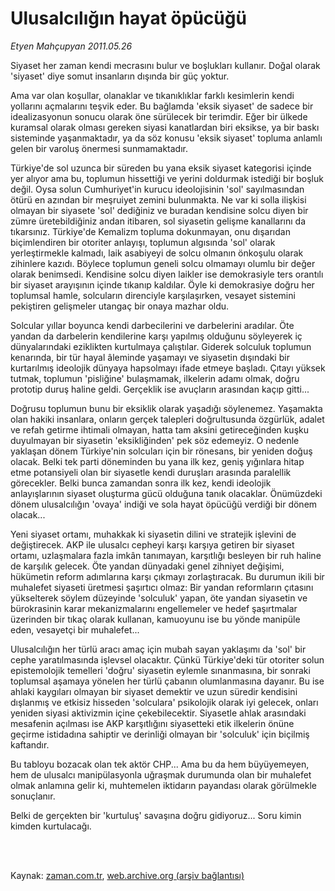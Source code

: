 # Ulusalcılığın hayat öpücüğü

*Etyen Mahçupyan 2011.05.26*

<td class="columnist-detail">
<p>Siyaset her zaman kendi mecrasını bulur ve boşlukları kullanır. Doğal olarak 'siyaset' diye somut insanların dışında bir güç yoktur.</p>
<p>
<div id="haberMetinDiv">
<p>Ama var olan koşullar, olanaklar ve tıkanıklıklar farklı kesimlerin kendi yollarını açmalarını teşvik eder. Bu bağlamda 'eksik siyaset' de sadece bir idealizasyonun sonucu olarak öne sürülecek bir terimdir. Eğer bir ülkede kuramsal olarak olması gereken siyasi kanatlardan biri eksikse, ya bir baskı sisteminde yaşanmaktadır, ya da söz konusu 'eksik siyaset' topluma anlamlı gelen bir varoluş önermesi sunmamaktadır.
<p>Türkiye'de sol uzunca bir süreden bu yana eksik siyaset kategorisi içinde yer alıyor ama bu, toplumun hissettiği ve yerini doldurmak istediği bir boşluk değil. Oysa solun Cumhuriyet'in kurucu ideolojisinin 'sol' sayılmasından ötürü en azından bir meşruiyet zemini bulunmakta. Ne var ki solla ilişkisi olmayan bir siyasete 'sol' dediğiniz ve buradan kendisine solcu diyen bir zümre üretebildiğiniz andan itibaren, sol siyasetin gelişme kanallarını da tıkarsınız. Türkiye'de Kemalizm topluma dokunmayan, onu dışarıdan biçimlendiren bir otoriter anlayışı, toplumun algısında 'sol' olarak yerleştirmekle kalmadı, laik asabiyeyi de solcu olmanın önkoşulu olarak zihinlere kazıdı. Böylece toplumun geneli solcu olmamayı olumlu bir değer olarak benimsedi. Kendisine solcu diyen laikler ise demokrasiyle ters orantılı bir siyaset arayışının içinde tıkanıp kaldılar. Öyle ki demokrasiye doğru her toplumsal hamle, solcuların direnciyle karşılaşırken, vesayet sistemini pekiştiren gelişmeler utangaç bir onaya mazhar oldu.
<p>Solcular yıllar boyunca kendi darbecilerini ve darbelerini aradılar. Öte yandan da darbelerin kendilerine karşı yapılmış olduğunu söyleyerek iç dünyalarındaki eziklikten kurtulmaya çalıştılar. Giderek solculuk toplumun kenarında, bir tür hayal âleminde yaşamayı ve siyasetin dışındaki bir kurtarılmış ideolojik dünyaya hapsolmayı ifade etmeye başladı. Çıtayı yüksek tutmak, toplumun 'pisliğine' bulaşmamak, ilkelerin adamı olmak, doğru prototip duruş haline geldi. Gerçeklik ise avuçların arasından kaçıp gitti...
<p>Doğrusu toplumun bunu bir eksiklik olarak yaşadığı söylenemez. Yaşamakta olan hakiki insanlara, onların gerçek talepleri doğrultusunda özgürlük, adalet ve refah getirme ihtimali olmayan, hatta tam aksini getireceğinden kuşku duyulmayan bir siyasetin 'eksikliğinden' pek söz edemeyiz. O nedenle yaklaşan dönem Türkiye'nin solcuları için bir rönesans, bir yeniden doğuş olacak. Belki tek parti döneminden bu yana ilk kez, geniş yığınlara hitap etme potansiyeli olan bir siyasetle kendi duruşları arasında paralellik görecekler. Belki bunca zamandan sonra ilk kez, kendi ideolojik anlayışlarının siyaset oluşturma gücü olduğuna tanık olacaklar. Önümüzdeki dönem ulusalcılığın 'ovaya' indiği ve sola hayat öpücüğü verdiği bir dönem olacak...
<p>Yeni siyaset ortamı, muhakkak ki siyasetin dilini ve stratejik işlevini de değiştirecek. AKP ile ulusalcı cepheyi karşı karşıya getiren bir siyaset ortamı, uzlaşmalara fazla imkân tanımayan, karşıtlığı besleyen bir ruh haline de karşılık gelecek. Öte yandan dünyadaki genel zihniyet değişimi, hükümetin reform adımlarına karşı çıkmayı zorlaştıracak. Bu durumun ikili bir muhalefet siyaseti üretmesi şaşırtıcı olmaz: Bir yandan reformların çıtasını yükselterek söylem düzeyinde 'solculuk' yapan, öte yandan siyasetin ve bürokrasinin karar mekanizmalarını engellemeler ve hedef şaşırtmalar üzerinden bir tıkaç olarak kullanan, kamuoyunu ise bu yönde manipüle eden, vesayetçi bir muhalefet...
<p>Ulusalcılığın her türlü aracı amaç için mubah sayan yaklaşımı da 'sol' bir cephe yaratılmasında işlevsel olacaktır. Çünkü Türkiye'deki tür otoriter solun epistemolojik temelleri 'doğru' siyasetin eylemle sınanmasına, bir sonraki toplumsal aşamaya yönelen her türlü çabanın olumlanmasına dayanır. Bu ise ahlaki kaygıları olmayan bir siyaset demektir ve uzun süredir kendisini dışlanmış ve etkisiz hisseden 'solculara' psikolojik olarak iyi gelecek, onları yeniden siyasi aktivizmin içine çekebilecektir. Siyasetle ahlak arasındaki mesafenin açılması ise AKP karşıtlığını siyasetteki etik ilkelerin önüne geçirme istidadına sahiptir ve derinliği olmayan bir 'solculuk' için biçilmiş kaftandır.
<p>Bu tabloyu bozacak olan tek aktör CHP... Ama bu da hem büyüyemeyen, hem de ulusalcı manipülasyonla uğraşmak durumunda olan bir muhalefet olmak anlamına gelir ki, muhtemelen iktidarın payandası olarak görülmekle sonuçlanır.
<p>Belki de gerçekten bir 'kurtuluş' savaşına doğru gidiyoruz... Soru kimin kimden kurtulacağı. </p></p></p></p></p></p></p></p></div>
</p>


<p><br>
		 </br></p></td>

Kaynak: [zaman.com.tr](http://zaman.com.tr/yazar.do?yazino=1138857), [web.archive.org (arşiv bağlantısı)](http://web.archive.org/web/20110903172836/http://www.zaman.com.tr:80/yazar.do?yazino=1138857)
